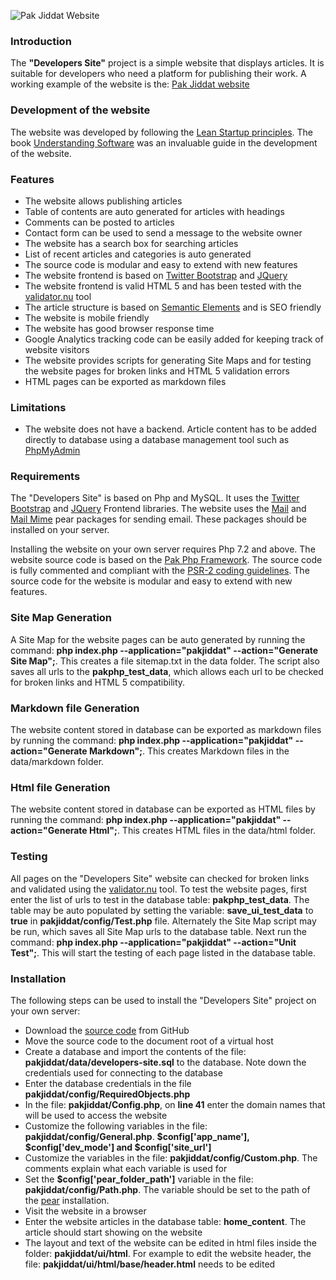 <p><img src="https://pakjiddat.netlify.app/static/c079a165e6b60b8d38bff043b331a962/8c557/pakjiddat-website.png" alt="Pak Jiddat Website"/></p>

<h3>Introduction</h3>
<p>The <b>"Developers Site"</b> project is a simple website that displays articles. It is suitable for developers who need a platform for publishing their work. A working example of the website is the: <a href='https://www.pakjiddat.pk/'>Pak Jiddat website</a></p>

<h3>Development of the website</h3>
<p>The website was developed by following the <a href='http://theleanstartup.com/principles'>Lean Startup principles</a>. The book <a href='https://www.packtpub.com/business/understanding-software'>Understanding Software</a> was an invaluable guide in the development of the website.</p>

<h3>Features</h3>
<div>
<ul>
<li>The website allows publishing articles</li>
<li>Table of contents are auto generated for articles with headings</li>
<li>Comments can be posted to articles</li>
<li>Contact form can be used to send a message to the website owner</li>
<li>The website has a search box for searching articles</li>
<li>List of recent articles and categories is auto generated</li>
<li>The source code is modular and easy to extend with new features</li>
<li>The website frontend is based on <a href='https://getbootstrap.com/'>Twitter Bootstrap</a> and <a href='https://jquery.com/'>JQuery</a></li>
<li>The website frontend is valid HTML 5 and has been tested with the <a href='https://validator.nu/'>validator.nu</a> tool</li>
<li>The article structure is based on <a href='https://www.w3schools.com/html/html5_semantic_elements.asp'>Semantic Elements</a> and is SEO friendly</li>
<li>The website is mobile friendly</li>
<li>The website has good browser response time</li>
<li>Google Analytics tracking code can be easily added for keeping track of website visitors</li>
<li>The website provides scripts for generating Site Maps and for testing the website pages for broken links and HTML 5 validation errors</li>
<li>HTML pages can be exported as markdown files</li>
</ul>
</div>

<h3>Limitations</h3>
<div>
<ul>
<li>The website does not have a backend. Article content has to be added directly to database using a database management tool such as <a href='https://www.phpmyadmin.net/'>PhpMyAdmin</a></li>
</ul>
</div>

<h3>Requirements</h3>
<p>The "Developers Site" is based on Php and MySQL. It uses the <a href='https://getbootstrap.com/'>Twitter Bootstrap</a> and <a href='https://jquery.com/'>JQuery</a> Frontend libraries. The website uses the <a href='https://pear.php.net/package/Mail/'>Mail</a> and <a href='https://pear.php.net/package/Mail_Mime/'>Mail Mime</a> pear packages for sending email. These packages should be installed on your server.</p>

<p>Installing the website on your own server requires Php 7.2 and above. The website source code is based on the <a href='https://www.pakjiddat.pk/articles/view/258/pak-php-framework'>Pak Php Framework</a>. The source code is fully commented and compliant with the <a href='https://www.php-fig.org/psr/psr-2/'>PSR-2 coding guidelines</a>. The source code for the website is modular and easy to extend with new features.</p>

<h3>Site Map Generation</h3>
<p>A Site Map for the website pages can be auto generated by running the command: <b>php index.php  --application="pakjiddat" --action="Generate Site Map";</b>. This creates a file sitemap.txt in the data folder. The script also saves all urls to the <b>pakphp_test_data</b>, which allows each url to be checked for broken links and HTML 5 compatibility.</p>

<h3>Markdown file Generation</h3>
<p>The website content stored in database can be exported as markdown files by running the command: <b>php index.php --application="pakjiddat" --action="Generate Markdown";</b>. This creates Markdown files in the data/markdown folder.</p>

<h3>Html file Generation</h3>
<p>The website content stored in database can be exported as HTML files by running the command: <b>php index.php --application="pakjiddat" --action="Generate Html";</b>. This creates HTML files in the data/html folder.</p>

<h3>Testing</h3>
<p>All pages on the "Developers Site" website can checked for broken links and validated using the <a href='https://validator.nu/'>validator.nu</a> tool. To test the website pages, first enter the list of urls to test in the database table: <b>pakphp_test_data</b>. The table may be auto populated by setting the variable: <b>save_ui_test_data</b> to <b>true</b> in <b>pakjiddat/config/Test.php</b> file. Alternately the Site Map script may be run, which saves all Site Map urls to the database table. Next run the command: <b>php index.php  --application="pakjiddat" --action="Unit Test";</b>. This will start the testing of each page listed in the database table.</p>

<h3>Installation</h3>
<p>The following steps can be used to install the "Developers Site" project on your own server:</p>
<div>
  <ul>
    <li>Download the <a href='https://github.com/nadirlc/developers-site/archive/master.zip'>source code</a> from GitHub</li>
    <li>Move the source code to the document root of a virtual host</li>
    <li>Create a database and import the contents of the file: <b>pakjiddat/data/developers-site.sql</b> to the database. Note down the credentials used for connecting to the database</li>
    <li>Enter the database credentials in the file <b>pakjiddat/config/RequiredObjects.php</b></li>
    <li>In the file: <b>pakjiddat/Config.php</b>, on <b>line 41</b> enter the domain names that will be used to access the website</li>
    <li>Customize the following variables in the file: <b>pakjiddat/config/General.php</b>. <b>$config['app_name'], $config['dev_mode'] and $config['site_url']</b></li>
    <li>Customize the variables in the file: <b>pakjiddat/config/Custom.php</b>. The comments explain what each variable is used for</li>
    <li>Set the <b>$config['pear_folder_path']</b> variable in the file: <b>pakjiddat/config/Path.php</b>. The variable should be set to the path of the <a href='https://pear.php.net/'>pear</a> installation.</li>
    <li>Visit the website in a browser</li>
    <li>Enter the website articles in the database table: <b>home_content</b>. The article should start showing on the website</li>
    <li>The layout and text of the website can be edited in html files inside the folder: <b>pakjiddat/ui/html</b>. For example to edit the website header, the file: <b>pakjiddat/ui/html/base/header.html</b> needs to be edited</li>
  </ul>
</div>
